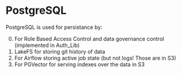 

# PostgreSQL

PostgreSQL is used for persistance by:

0. For Role Based Access Control and data governance control (implemented in Auth_Lib)
1. LakeFS for storing git history of data
2. For Airflow storing active job state (but not logs! Those are in S3)
3. For PGVector for serving indexes over the data in S3